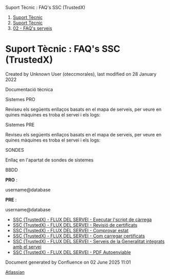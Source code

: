Suport Tècnic : FAQ's SSC (TrustedX)  

1.  [Suport Tècnic](index.md)
2.  [Suport Tècnic](13893782.md)
3.  [02 - FAQ's serveis](26313393.md)

Suport Tècnic : FAQ's SSC (TrustedX)
====================================

Created by Unknown User (oteccmorales), last modified on 28 January 2022

  

Documentació tècnica

  

Sistemes PRO

Reviseu els següents enllaços basats en el mapa de serveis, per veure en quines màquines es troba el servei i els logs:

  

     

Sistemes PRE

Reviseu els següents enllaços basats en el mapa de serveis, per veure en quines màquines es troba el servei i els logs:

  

     

  

  

  

  

  

SONDES

Enllaç en l'apartat de sondes de sistemes

BBDD

**PRO** :

username@database

**PRE** :

username@database

*   [SSC (TrustedX) - FLUX DEL SERVEI - Executar l'script de càrrega](26313647.md)
*   [SSC (TrustedX) - FLUX DEL SERVEI - Revisió de certificats](26313660.md)
*   [SSC (TrustedX) - FLUX DEL SERVEI - Comprovar estat](26313282.md)
*   [SSC (TrustedX) - FLUX DEL SERVEI - Com carregar certificats](26313654.md)
*   [SSC (TrustedX) - FLUX DEL SERVEI - Serveis de la Generalitat integrats amb el servei](41521399.md)
*   [SSC (TrustedX) - FLUX DEL SERVEI - PDF Autoenviable](100008142.md)

  

Document generated by Confluence on 02 June 2025 11:01

[Atlassian](http://www.atlassian.com/)